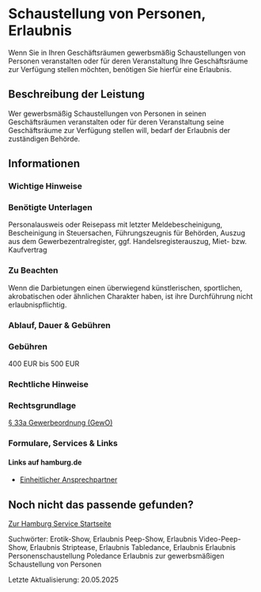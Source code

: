 




Schaustellung von Personen, Erlaubnis
=====================================

Wenn Sie in Ihren Geschäftsräumen gewerbsmäßig Schaustellungen von Personen veranstalten oder für deren Veranstaltung Ihre Geschäftsräume zur Verfügung stellen möchten, benötigen Sie hierfür eine Erlaubnis.

Beschreibung der Leistung
-------------------------

Wer gewerbsmäßig Schaustellungen von Personen in seinen Geschäftsräumen veranstalten oder für deren Veranstaltung seine Geschäftsräume zur Verfügung stellen will, bedarf der Erlaubnis der zuständigen Behörde.

Informationen
-------------

### Wichtige Hinweise

### Benötigte Unterlagen

Personalausweis oder Reisepass mit letzter Meldebescheinigung, Bescheinigung in Steuersachen, Führungszeugnis für Behörden, Auszug aus dem Gewerbezentralregister, ggf. Handelsregisterauszug, Miet- bzw. Kaufvertrag

### Zu Beachten

Wenn die Darbietungen einen überwiegend künstlerischen, sportlichen, akrobatischen oder ähnlichen Charakter haben, ist ihre Durchführung nicht erlaubnispflichtig.

### Ablauf, Dauer & Gebühren

### Gebühren

400 EUR bis 500 EUR

### Rechtliche Hinweise

### Rechtsgrundlage

[§ 33a Gewerbeordnung (GewO)](http://www.gesetze-im-internet.de/gewo/__33a.html)

### Formulare, Services & Links

#### Links auf hamburg.de

* [Einheitlicher Ansprechpartner](https://www.hamburg.de/politik-und-verwaltung/behoerden/bwi/services/einheitlicher-ansprechpartner)

Noch nicht das passende gefunden?
---------------------------------

 [Zur Hamburg Service Startseite](/service/)

Suchwörter: Erotik-Show, Erlaubnis Peep-Show, Erlaubnis Video-Peep-Show, Erlaubnis Striptease, Erlaubnis Tabledance, Erlaubnis Erlaubnis Personenschaustellung Poledance Erlaubnis zur gewerbsmäßigen Schaustellung von Personen

Letzte Aktualisierung: 20.05.2025

